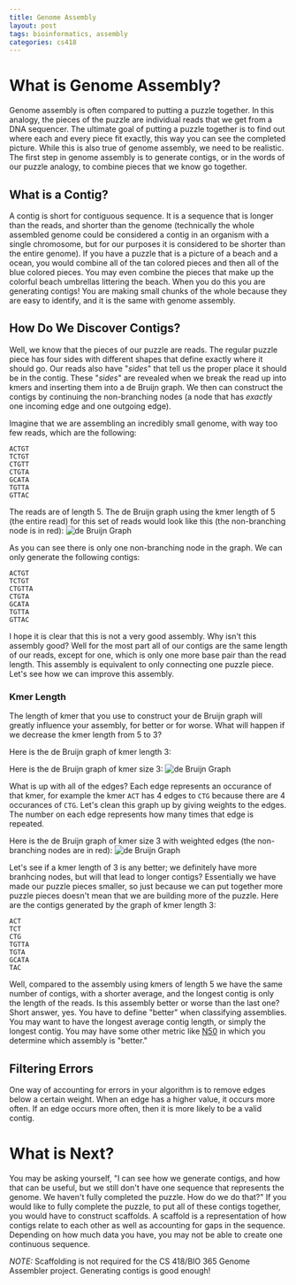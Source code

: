 ```yaml
---
title: Genome Assembly
layout: post
tags: bioinformatics, assembly
categories: cs418
---
```


# What is Genome Assembly?

Genome assembly is often compared to putting a puzzle together.
In this analogy, the pieces of the puzzle are individual reads that we get from a DNA sequencer.
The ultimate goal of putting a puzzle together is to find out where each and every piece fit exactly, this way you can see the completed picture.
While this is also true of genome assembly, we need to be realistic.
The first step in genome assembly is to generate contigs, or in the words of our puzzle analogy, to combine pieces that we know go together.

## What is a Contig?

A contig is short for contiguous sequence. 
It is a sequence that is longer than the reads, and shorter than the genome (technically the whole assembled genome could be considered a contig in an organism with a single chromosome, but for our purposes it is considered to be shorter than the entire genome).
If you have a puzzle that is a picture of a beach and a ocean, you would combine all of the tan colored pieces and then all of the blue colored pieces.
You may even combine the pieces that make up the colorful beach umbrellas littering the beach.
When you do this you are generating contigs!
You are making small chunks of the whole because they are easy to identify, and it is the same with genome assembly.

## How Do We Discover Contigs?

Well, we know that the pieces of our puzzle are reads.
The regular puzzle piece has four sides with different shapes that define exactly where it should go.
Our reads also have "_sides_" that tell us the proper place it should be in the contig.
These "_sides_" are revealed when we break the read up into kmers and inserting them into a de Bruijn graph.
We then can construct the contigs by continuing the non-branching nodes (a node that has *exactly* one incoming edge and one outgoing edge).

Imagine that we are assembling an incredibly small genome, with way too few reads, which are the following:

```
ACTGT
TCTGT
CTGTT
CTGTA
GCATA
TGTTA
GTTAC
```

The reads are of length 5. 
The de Bruijn graph using the kmer length of 5 (the entire read) for this set of reads would look like this (the non-branching node is in red):
![de Bruijn Graph](/public/cs418/assemblyExampleWithColor.png)

As you can see there is only one non-branching node in the graph.
We can only generate the following contigs:

```
ACTGT
TCTGT
CTGTTA
CTGTA
GCATA
TGTTA
GTTAC
```

I hope it is clear that this is not a very good assembly.
Why isn't this assembly good?
Well for the most part all of our contigs are the same length of our reads, except for one, which is only one more base pair than the read length.
This assembly is equivalent to only connecting one puzzle piece.
Let's see how we can improve this assembly.

### Kmer Length

The length of kmer that you use to construct your de Bruijn graph will greatly influence your assembly, for better or for worse.
What will happen if we decrease the kmer length from 5 to 3?

Here is the de Bruijn graph of kmer length 3:

Here is the de Bruijn graph of kmer size 3:
![de Bruijn Graph](/public/cs418/assemblyExampleKmer3.png)

What is up with all of the edges?
Each edge represents an occurance of that kmer, for example the kmer `ACT` has 4 edges to `CTG` because there are 4 occurances of `CTG`.
Let's clean this graph up by giving weights to the edges.
The number on each edge represents how many times that edge is repeated.

Here is the de Bruijn graph of kmer size 3 with weighted edges (the non-branching nodes are in red):
![de Bruijn Graph](/public/cs418/assemblyExampleKmer3Weighted.png)

Let's see if a kmer length of 3 is any better; we definitely have more branhcing nodes, but will that lead to longer contigs?
Essentially we have made our puzzle pieces smaller, so just because we can put together more puzzle pieces doesn't mean that we are building more of the puzzle.
Here are the contigs generated by the graph of kmer length 3:

```
ACT
TCT
CTG
TGTTA
TGTA
GCATA
TAC
```

Well, compared to the assembly using kmers of length 5 we have the same number of contigs, with a shorter average, and the longest contig is only the length of the reads.
Is this assembly better or worse than the last one?
Short answer, yes.
You have to define "better" when classifying assemblies. 
You may want to have the longest average contig length, or simply the longest contig.
You may have some other metric like [N50](http://www.nature.com/nrg/journal/v13/n5/box/nrg3174_BX1.html) in which you determine which assembly is "better."

## Filtering Errors

One way of accounting for errors in your algorithm is to remove edges below a certain weight. 
When an edge has a higher value, it occurs more often.
If an edge occurs more often, then it is more likely to be a valid contig.

# What is Next?

You may be asking yourself, "I can see how we generate contigs, and how that can be useful, but we still don't have one sequence that represents the genome. We haven't fully completed the puzzle. How do we do that?"
If you would like to fully complete the puzzle, to put all of these contigs together, you would have to construct scaffolds.
A scaffold is a representation of how contigs relate to each other as well as accounting for gaps in the sequence.
Depending on how much data you have, you may not be able to create one continuous sequence. 

*NOTE:* Scaffolding is not required for the CS 418/BIO 365 Genome Assembler project. 
Generating contigs is good enough!
